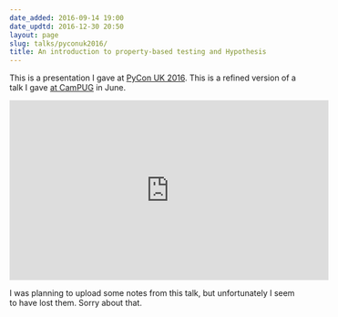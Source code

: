 ```yaml
---
date_added: 2016-09-14 19:00
date_updtd: 2016-12-30 20:50
layout: page
slug: talks/pyconuk2016/
title: An introduction to property-based testing and Hypothesis
---
```


<style>img {margin-top: 10px; max-width: 60%; } iframe { margin-left: auto;  margin-right: auto; }</style>

This is a presentation I gave at [PyCon&nbsp;UK&nbsp;2016](http://2016.pyconuk.org).
This is a refined version of a talk I gave [at CamPUG](/talks/hypothesis-intro/) in June.

<center>
<iframe width="560" height="315" src="https://www.youtube.com/embed/fhFXg2f9D2A" frameborder="0" allowfullscreen></iframe>
</center>

I was planning to upload some notes from this talk, but unfortunately I seem to have lost them.
Sorry about that.
